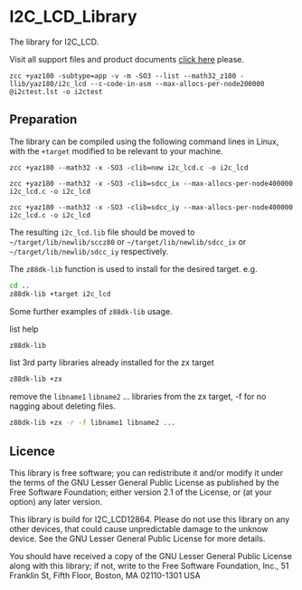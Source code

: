 # I2C_LCD_Library
The library for I2C_LCD.

Visit all support files and product documents [click here](https://github.com/SparkingStudio/I2C_LCD) please.


`zcc +yaz180 -subtype=app -v -m -SO3 --list --math32_z180 -llib/yaz180/i2c_lcd --c-code-in-asm --max-allocs-per-node200000 @i2ctest.lst -o i2ctest`

## Preparation

The library can be compiled using the following command lines in Linux, with the `+target` modified to be relevant to your machine.

`zcc +yaz180 --math32 -x -SO3 -clib=new i2c_lcd.c -o i2c_lcd`

`zcc +yaz180 --math32 -x -SO3 -clib=sdcc_ix --max-allocs-per-node400000 i2c_lcd.c -o i2c_lcd`

`zcc +yaz180 --math32 -x -SO3 -clib=sdcc_iy --max-allocs-per-node400000 i2c_lcd.c -o i2c_lcd`

The resulting `i2c_lcd.lib` file should be moved to `~/target/lib/newlib/sccz80` or `~/target/lib/newlib/sdcc_ix` or `~/target/lib/newlib/sdcc_iy` respectively.

The `z88dk-lib` function is used to install for the desired target. e.g.

```bash
cd ..
z88dk-lib +target i2c_lcd
```

Some further examples of `z88dk-lib` usage.

list help
```bash
z88dk-lib
```

list 3rd party libraries already installed for the zx target
```bash
z88dk-lib +zx
```
remove the `libname1` `libname2` ... libraries from the zx target, -f for no nagging about deleting files.
```bash
z88dk-lib +zx -r -f libname1 libname2 ...
```

## Licence

This library is free software; you can redistribute it and/or modify it under the terms of the GNU Lesser General Public License as published by the Free Software Foundation; either version 2.1 of the License, or (at your option) any later version.

This library is build for I2C_LCD12864. Please do not use this library on any other devices, that could cause unpredictable damage to the unknow device. See the GNU Lesser General Public License for more details.

You should have received a copy of the GNU Lesser General Public License along with this library; if not, write to the Free Software Foundation, Inc., 51 Franklin St, Fifth Floor, Boston, MA  02110-1301  USA
